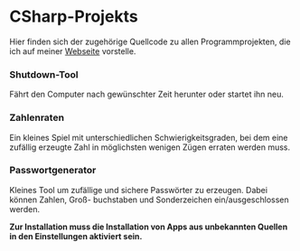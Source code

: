 # CSharp-Projekts
Hier finden sich der zugehörige Quellcode zu allen Programmprojekten, die ich auf meiner [Webseite](http://thomaskoscheck.tk/#programme) vorstelle.

### Shutdown-Tool
Fährt den Computer nach gewünschter Zeit herunter oder startet ihn neu.

### Zahlenraten
Ein kleines Spiel mit unterschiedlichen Schwierigkeitsgraden, bei dem eine zufällig erzeugte Zahl in möglichsten wenigen Zügen erraten werden muss.

### Passwortgenerator
Kleines Tool um zufällige und sichere Passwörter zu erzeugen. Dabei können Zahlen, Groß- buchstaben und Sonderzeichen ein/ausgeschlossen werden.

**Zur Installation muss die Installation von Apps aus unbekannten Quellen in den Einstellungen aktiviert sein.**

